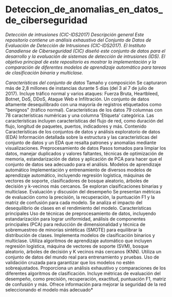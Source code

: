 # Deteccion_de_anomalias_en_datos_de_ciberseguridad
*Detección de intrusiones (CIC-IDS2017)
Descripción general
Este repositorio contiene un análisis exhaustivo del Conjunto de Datos de Evaluación de Detección de Intrusiones (CIC-IDS2017). El Instituto Canadiense de Ciberseguridad (CIC) diseñó este conjunto de datos para el desarrollo y la evaluación de sistemas de detección de intrusiones (IDS). El objetivo principal de este repositorio es mostrar la implementación y la comparación de diferentes modelos de aprendizaje automático para tareas de clasificación binaria y multiclase.*

*Características del conjunto de datos*
Tamaño y composición
Se capturaron más de 2,8 millones de instancias durante 5 días (del 3 al 7 de julio de 2017).
Incluye tráfico normal y varios ataques: Fuerza Bruta, Heartbleed, Botnet, DoS, DDoS, Ataque Web e Infiltración.
Un conjunto de datos altamente desequilibrado con una mayoría de registros etiquetados como "benignos" (tráfico normal).
Características de los datos
79 columnas con 78 características numéricas y una columna 'Etiqueta' categórica.
Las características incluyen características del flujo de red, como duración del flujo, longitud de paquetes, puertos, indicadores y más.
Contenido
Características de los conjuntos de datos y análisis exploratorio de datos (EDA)
Información detallada sobre la estructura y las características del conjunto de datos y un EDA que resalta patrones y anomalías mediante visualizaciones.
Preprocesamiento de datos
Pasos tomados para limpiar los datos, manejar duplicados y valores faltantes, técnicas de optimización de memoria, estandarización de datos y aplicación de PCA para hacer que el conjunto de datos sea adecuado para el análisis.
Modelos de aprendizaje automático
Implementación y entrenamiento de diversos modelos de aprendizaje automático, incluyendo regresión logística, máquinas de vectores de soporte, clasificadores de bosque aleatorio, árboles de decisión y k-vecinos más cercanos. Se exploran clasificaciones binarias y multiclase.
Evaluación y discusión del desempeño
Se presentan métricas de evaluación como la precisión, la recuperación, la puntuación F1 y la matriz de confusión para cada modelo. Se analiza el impacto del desequilibrio de clases en el rendimiento del modelo.
Características principales
Uso de técnicas de preprocesamiento de datos, incluyendo estandarización para lograr uniformidad, análisis de componentes principales (PCA) para reducción de dimensionalidad y técnica de sobremuestreo de minorías sintéticas (SMOTE) para equilibrar la distribución de clases.
Implementa modelos de clasificación binarios y multiclase.
Utiliza algoritmos de aprendizaje automático que incluyen regresión logística, máquina de vectores de soporte (SVM), bosque aleatorio, árboles de decisión y K vecinos más cercanos (KNN).
Utiliza un conjunto de datos del mundo real para entrenamiento y pruebas.
Uso de validación cruzada para garantizar que los modelos no estén sobreajustados.
Proporciona un análisis exhaustivo y comparaciones de los diferentes algoritmos de clasificación.
Incluye métricas de evaluación del desempeño, como precisión, recuperación, exactitud, puntuación F1, matriz de confusión y más.
Ofrece información para mejorar la seguridad de la red seleccionando el modelo más adecuado*
